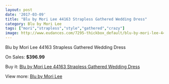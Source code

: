 ```yaml
---
layout: post
date: '2017-03-09'
title: "Blu by Mori Lee 44163 Strapless Gathered Wedding Dress"
category: Blu by Mori Lee
tags: ["mori","strapless","style","gathered","crazy"]
image: http://www.eudances.com/7295-thickbox_default/blu-by-mori-lee-44163-strapless-gathered-wedding-dress.jpg
---
```

Blu by Mori Lee 44163 Strapless Gathered Wedding Dress

On Sales: **$396.99**
<a href="https://www.eudances.com/en/blu-by-mori-lee/2627-blu-by-mori-lee-44163-strapless-gathered-wedding-dress.html"><amp-img layout="responsive" width="600" height="600" src="//www.eudances.com/7295-thickbox_default/blu-by-mori-lee-44163-strapless-gathered-wedding-dress.jpg" alt="Blu by Mori Lee 44163 Strapless Gathered Wedding Dress 0" /></a>
<a href="https://www.eudances.com/en/blu-by-mori-lee/2627-blu-by-mori-lee-44163-strapless-gathered-wedding-dress.html"><amp-img layout="responsive" width="600" height="600" src="//www.eudances.com/7300-thickbox_default/blu-by-mori-lee-44163-strapless-gathered-wedding-dress.jpg" alt="Blu by Mori Lee 44163 Strapless Gathered Wedding Dress 1" /></a>
<a href="https://www.eudances.com/en/blu-by-mori-lee/2627-blu-by-mori-lee-44163-strapless-gathered-wedding-dress.html"><amp-img layout="responsive" width="600" height="600" src="//www.eudances.com/7299-thickbox_default/blu-by-mori-lee-44163-strapless-gathered-wedding-dress.jpg" alt="Blu by Mori Lee 44163 Strapless Gathered Wedding Dress 2" /></a>
<a href="https://www.eudances.com/en/blu-by-mori-lee/2627-blu-by-mori-lee-44163-strapless-gathered-wedding-dress.html"><amp-img layout="responsive" width="600" height="600" src="//www.eudances.com/7298-thickbox_default/blu-by-mori-lee-44163-strapless-gathered-wedding-dress.jpg" alt="Blu by Mori Lee 44163 Strapless Gathered Wedding Dress 3" /></a>
<a href="https://www.eudances.com/en/blu-by-mori-lee/2627-blu-by-mori-lee-44163-strapless-gathered-wedding-dress.html"><amp-img layout="responsive" width="600" height="600" src="//www.eudances.com/7297-thickbox_default/blu-by-mori-lee-44163-strapless-gathered-wedding-dress.jpg" alt="Blu by Mori Lee 44163 Strapless Gathered Wedding Dress 4" /></a>
<a href="https://www.eudances.com/en/blu-by-mori-lee/2627-blu-by-mori-lee-44163-strapless-gathered-wedding-dress.html"><amp-img layout="responsive" width="600" height="600" src="//www.eudances.com/7296-thickbox_default/blu-by-mori-lee-44163-strapless-gathered-wedding-dress.jpg" alt="Blu by Mori Lee 44163 Strapless Gathered Wedding Dress 5" /></a>

Buy it: [Blu by Mori Lee 44163 Strapless Gathered Wedding Dress](https://www.eudances.com/en/blu-by-mori-lee/2627-blu-by-mori-lee-44163-strapless-gathered-wedding-dress.html "Blu by Mori Lee 44163 Strapless Gathered Wedding Dress")

View more: [Blu by Mori Lee](https://www.eudances.com/en/39-blu-by-mori-lee "Blu by Mori Lee")